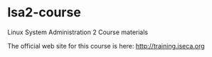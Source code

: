 lsa2-course
===========

Linux System Administration 2 Course materials

The official web site for this course is here: http://training.iseca.org
